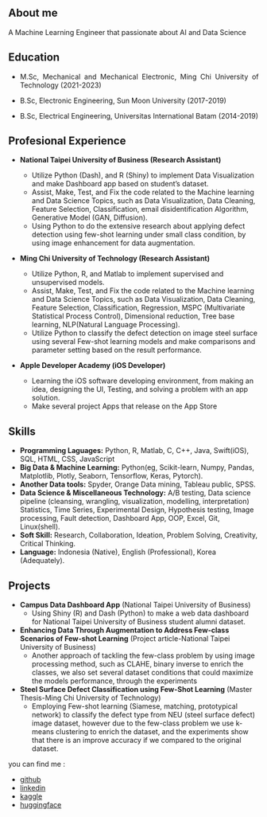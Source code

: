## About me
A Machine Learning Engineer that passionate about AI and Data Science 

## Education 
- <p align="justify">M.Sc, Mechanical and Mechanical Electronic, Ming Chi University of Technology (2021-2023)</p>
- <p align="justify">B.Sc, Electronic Engineering, Sun Moon University (2017-2019)</p>
- <p align="justify">B.Sc, Electrical Engineering, Universitas International Batam (2014-2019)</p>

## Profesional Experience
- **National Taipei University of Business (Research Assistant)**
  - Utilize Python (Dash), and R (Shiny) to implement Data Visualization and make Dashboard app based on student’s dataset.
  - Assist, Make, Test, and Fix the code related to the Machine learning and Data Science Topics, such as Data Visualization, Data Cleaning, Feature Selection, Classification, email disidentification Algorithm, Generative Model (GAN, Diffusion).
  - Using Python to do the extensive research about applying defect detection using few-shot learning under small class condition, by using image enhancement for data augmentation.

- **Ming Chi University of Technology (Research Assistant)**
  - Utilize Python, R, and Matlab to implement supervised and unsupervised models.
  - Assist, Make, Test, and Fix the code related to the Machine learning and Data Science Topics, such as Data Visualization, Data Cleaning, Feature Selection, Classification, Regression, MSPC (Multivariate Statistical Process Control), Dimensional reduction, Tree base learning, NLP(Natural Language Processing).
  - Utilize Python to classify the defect detection on image steel surface using several Few-shot learning models and make comparisons and parameter setting based on the result performance.
    
- **Apple Developer Academy (iOS Developer)**
  - Learning the iOS software developing environment, from making an idea, designing the UI, Testing, and solving a problem with an app solution.
  - Make several project Apps that release on the App Store

## Skills
- **Programming Laguages:** Python, R, Matlab, C, C++, Java, Swift(iOS), SQL, HTML, CSS, JavaScript
- **Big Data & Machine Learning:** Python(eg, Scikit-learn, Numpy, Pandas, Matplotlib, Plotly, Seaborn, Tensorflow, Keras, Pytorch).
- **Another Data tools:** Spyder, Orange Data mining, Tableau public, SPSS.
- **Data Science & Miscellaneous Technology:** A/B testing, Data science pipeline (cleansing, wrangling, visualization, modelling, interpretation) Statistics, Time Series, Experimental Design, Hypothesis testing, Image processing, Fault detection, Dashboard App, OOP, Excel, Git, Linux(shell).
- **Soft Skill:** Research, Collaboration, Ideation, Problem Solving, Creativity, Critical Thinking.
- **Language:** Indonesia (Native), English (Professional), Korea (Adequately).

## Projects
- **Campus Data Dashboard App** 
  (National Taipei University of Business)
  - Using Shiny (R) and Dash (Python) to make a web data dashboard for National Taipei University of Business student alumni dataset.
- **Enhancing Data Through Augmentation to Address Few-class Scenarios of Few-shot Learning**
  (Project article-National Taipei University of Business)
  - Another approach of tackling the few-class problem by using image processing method, such as CLAHE, binary inverse to enrich the classes, we also set 
    several dataset conditions that could maximize the models performance, through the experiments
- **Steel Surface Defect Classification using Few-Shot Learning**
  (Master Thesis-Ming Chi University of Technology)
  - Employing Few-shot learning (Siamese, matching, prototypical network) to classify the defect type from NEU (steel surface defect) image dataset, 
    however due to the few-class problem we use k-means clustering to enrich the dataset, and the experiments show that there is an improve accuracy if we 
    compared to the original dataset.

you can find me :
- [github](https://github.com/milhamat)
- [linkedin](https://www.linkedin.com/in/milhamat/)
- [kaggle](https://www.kaggle.com/ilhamatt)
- [huggingface](https://huggingface.co/milhamat)
